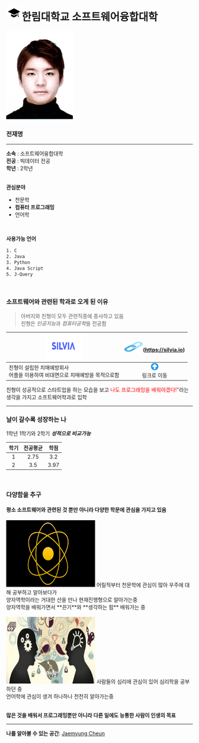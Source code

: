 # <img src=학교.png width=42 height=42>한림대학교 소프트웨어융합대학


<img src=전재명.jpg width=180 height=240>  

### 전재명

---

**소속** : 소프트웨어융합대학  
**전공** : 빅데이터 전공  
**학년** : 2학년  
<br/>

**관심분야**  
* 천문학
* **컴퓨터 프로그래밍**
* 언어학
<br/>

**사용가능 언어**
```
1. C
2. Java
3. Python
4. Java Script  
5. J-Query
```
<br/>

### 소프트웨어와 관련된 학과로 오게 된 이유
>아버지와 친형이 모두 관련직종에 종사하고 있음    
>친형은 *인공지능*과 *컴퓨터공학*을 전공함  

  
|<img src=실비아헬스.PNG width=100 height=70>|<img src=링크.png width=50 height=27>(https://silvia.io)|
|---|:---:|
|친형이 설립한 치매예방회사<br/> 어플을 이용하여 비대면으로 치매예방을 목적으로함|<img src=화살표.png width=20 height=20><br/>링크로 이동|  

친형이 성공적으로 스타트업을 하는 모습을 보고 <span style="color:red">나도 프로그래밍을 배워야겠다!"</span>라는 생각을 가지고 소프트웨어학과로 입학  


---

### 날이 갈수록 성장하는 나
1학년 1학기와 2학기 ***성적으로 비교가능***  

|학기|전공평균|학점|
|:---:|:---:|:---:|
|1|2.75|3.2|
|2|3.5|3.97|  
<br/>

### 다양함을 추구
#### 평소 소프트웨어와 관련된 것 뿐만 아니라 다양한 학문에 관심을 가지고 있음  
<img src=양자역학.png width=240 height=180>  
어릴적부터 천문학에 관심이 많아 우주에 대해 공부하고 알아보다가 <br/> 
양자역학이라는 거대한 산을 만나 현재진행형으로 알아가는중<br/>
양자역학을 배워가면서 **끈기**와 **생각하는 힘** 배워가는 중
<br/>
<br/>
<img src=언어학.jpg width=240 height=180>  
사람들의 심리에 관심이 있어 심리학을 공부하던 중<br/>
언어학에 관심이 생겨 하나하나 천천히 알아가는중<br/>
<br/>

**많은 것을 배워서 프로그래밍뿐만 아니라 다른 일에도 능통한 사람이 인생의 목표**


---

**나를 알아볼 수 있는 공간**: [Jaemyung Cheun](github)   

[github]:(https://github.com/Jaemyung-Cheun)
